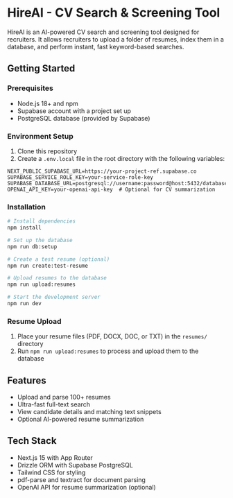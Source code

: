 # HireAI - CV Search & Screening Tool

HireAI is an AI-powered CV search and screening tool designed for recruiters. It allows recruiters to upload a folder of resumes, index them in a database, and perform instant, fast keyword-based searches.

## Getting Started

### Prerequisites

- Node.js 18+ and npm
- Supabase account with a project set up
- PostgreSQL database (provided by Supabase)

### Environment Setup

1. Clone this repository
2. Create a `.env.local` file in the root directory with the following variables:

```
NEXT_PUBLIC_SUPABASE_URL=https://your-project-ref.supabase.co
SUPABASE_SERVICE_ROLE_KEY=your-service-role-key
SUPABASE_DATABASE_URL=postgresql://username:password@host:5432/database
OPENAI_API_KEY=your-openai-api-key  # Optional for CV summarization
```

### Installation

```bash
# Install dependencies
npm install

# Set up the database
npm run db:setup

# Create a test resume (optional)
npm run create:test-resume

# Upload resumes to the database
npm run upload:resumes

# Start the development server
npm run dev
```

### Resume Upload

1. Place your resume files (PDF, DOCX, DOC, or TXT) in the `resumes/` directory
2. Run `npm run upload:resumes` to process and upload them to the database

## Features

- Upload and parse 100+ resumes
- Ultra-fast full-text search
- View candidate details and matching text snippets
- Optional AI-powered resume summarization

## Tech Stack

- Next.js 15 with App Router
- Drizzle ORM with Supabase PostgreSQL
- Tailwind CSS for styling
- pdf-parse and textract for document parsing
- OpenAI API for resume summarization (optional)
